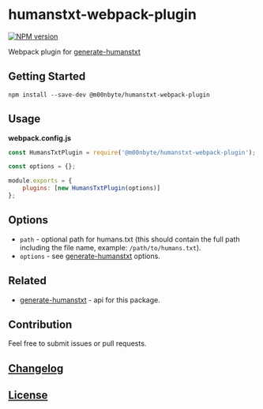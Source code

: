 # humanstxt-webpack-plugin

[![NPM version](https://img.shields.io/npm/v/humanstxt-webpack-plugin.svg)](https://www.npmjs.org/package/@m00nbyte/humanstxt-webpack-plugin)

Webpack plugin for [generate-humanstxt](https://github.com/m00nbyte/generate-humanstxt/)

## Getting Started

```shell
npm install --save-dev @m00nbyte/humanstxt-webpack-plugin
```

## Usage

**webpack.config.js**

```js
const HumansTxtPlugin = require('@m00nbyte/humanstxt-webpack-plugin');

const options = {};

module.exports = {
    plugins: [new HumansTxtPlugin(options)]
};
```

## Options

-   `path` - optional path for humans.txt (this should contain the full path including the file name, example: `/path/to/humans.txt`).
-   `options` - see [generate-humanstxt](https://github.com/m00nbyte/generate-humanstxt) options.

## Related

-   [generate-humanstxt](https://github.com/m00nbyte/generate-humanstxt) - api for this package.

## Contribution

Feel free to submit issues or pull requests.

## [Changelog](CHANGELOG.md)

## [License](LICENSE)
